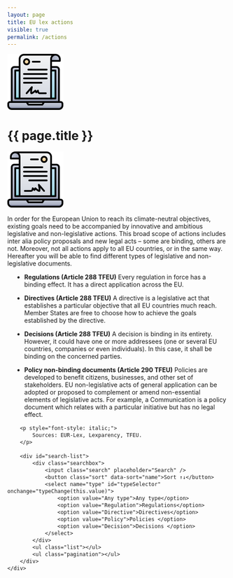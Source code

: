 ```yaml
---
layout: page
title: EU lex actions
visible: true
permalink: /actions
---
```


<script src="//cdnjs.cloudflare.com/ajax/libs/list.js/1.5.0/list.min.js"></script>

<div>
	<div class="centered-title">
		<img src="/assets/icons/DrawKit-SaaS/Color/Digital Agreement.svg">
		<h1>{{ page.title }}</h1>
		<img src="/assets/icons/DrawKit-SaaS/Color/Digital Agreement.svg" style="transform: scaleX(-1);">
	</div>
	<div class="flex-container">
		<p>
			In order for the European Union to reach its climate-neutral objectives, existing goals need to be
			accompanied by innovative and ambitious legislative and non-legislative actions. This broad scope of
			actions includes inter alia policy proposals and new legal acts – some are binding, others are not.
			Moreover, not all actions apply to all EU countries, or in the same way. Hereafter you will be able to
			find different types of legislative and non-legislative documents.
		</p>
		<ul style="margin-left: 15px">
			<li>
				<p><b>Regulations (Article 288 TFEU)</b>
					Every regulation in force has a binding effect. It has a direct application across the EU.
				</p>
			</li>
			<li>
				<p><b>Directives (Article 288 TFEU)</b>
					A directive is a legislative act that establishes a particular objective that all EU countries much
					reach. Member States are free to choose how to achieve the goals established by the directive.
				</p>
			</li>
			<li>
				<p><b>Decisions (Article 288 TFEU)</b>
					A decision is binding in its entirety. However, it could have one or more addressees (one or several
					EU
					countries, companies or even individuals). In this case, it shall be binding on the concerned
					parties.
				</p>
			</li>
			<li>
				<p><b>Policy non-binding documents (Article 290 TFEU)</b>
					Policies are developed to benefit citizens, businesses, and other set of stakeholders. EU
					non-legislative acts of general application can be adopted or proposed to complement or amend
					non-essential elements of legislative acts. For example, a Communication is a policy document which
					relates with a particular initiative but has no legal effect.
				</p>
			</li>
		</ul>

		<p style="font-style: italic;">
			Sources: EUR-Lex, Lexparency, TFEU.
		</p>

		<div id="search-list">
			<div class="searchbox">
				<input class="search" placeholder="Search" />
				<button class="sort" data-sort="name">Sort ↑↓</button>
				<select name="type" id="typeSelector" onchange="typeChange(this.value)">
					<option value="Any type">Any type</option>
					<option value="Regulation">Regulations</option>
					<option value="Directive">Directives</option>
					<option value="Policy">Policies </option>
					<option value="Decision">Decisions </option>
				</select>
			</div>
			<ul class="list"></ul>
			<ul class="pagination"></ul>
		</div>
	</div>

</div>


<script>
	var options = {
		valueNames: ["name", "tags", { name: "link", attr: "href" }],
		item: '<li><a class="link"><h3 class="name"></h3><p class="tags"></p></li>',
		page: 15,
		pagination: true
	};

	// Production (Paula)
	var vals1 = [{
		name: "Regulation (EC) No 66/2010 EU Ecolabel",
		tags: ["efficient production", "sustainable agriculture", "Ecolabel"],
		type: "Regulation",
		link: "https://eur-lex.europa.eu/eli/reg/2010/66/2017-11-14"
	}, {
		name: "Council Regulation (EC) No 834/2007 on organic production and labelling of organic products and repealing Regulation (EEC) No 2092/91",
		tags: ["organic production", "sustainable agriculture", "organic farming", "processed food"],
		type: "Regulation",
		link: "http://data.europa.eu/eli/reg/2007/834/2013-07-01"
	}, {
		name: "Commission Regulation (EC) No 889/2008 laying down detailed rules for the implementation of Council Regulation (EC) No 834/2007",
		tags: ["organic production", "commission regulation", "organic farming"],
		type: "Regulation",
		link: "http://data.europa.eu/eli/reg/2008/889/2020-01-07"
	}, {
		name: "Commission Implementing Regulation (EU) 2020/464 laying down certain rules for the application of Regulation (EU) 2018/848",
		tags: ["retroactive recognition", "agricultural conversion", "farm conversion", "organic production", "organic farming"],
		type: "Regulation",
		link: "http://data.europa.eu/eli/reg_impl/2020/464/oj"
	}, {
		name: "Regulation (EU) No 1303/2013",
		tags: ["European Regional Development Fund", "European Social Fund", "Cohesion Fund", "EAFDR", "European Maritime and Fisheries Fund", "sustainable agriculture", "rural development"],
		type: "Regulation",
		link: "http://data.europa.eu/eli/reg/2013/1303/2020-07-18"
	}, {
		name: "Regulation (EU) No 1305/2013",
		tags: ["EAFDR", "rural development"],
		type: "Regulation",
		link: "http://data.europa.eu/eli/reg/2013/1305/2020-06-26"
	}, {
		name: "Commission Delegated Regulation (EU) No 807/2014",
		tags: ["EAFDR", "young farmers", "farm development", "agri-environment-climate", "funding"],
		type: "Regulation",
		link: "http://data.europa.eu/eli/reg_del/2014/807/2018-01-01"
	}, {
		name: "General Union Environment Action Programme 'Living well, within the limits of our planet'",
		tags: ["european parliament", "EAP", "sustainable production", "resource-efficience"],
		type: "Decision",
		link: "https://eur-lex.europa.eu/legal-content/EN/TXT/?uri=CELEX:32013D1386"
	}];

	// Packaging (Borja)
	var vals2 = [{
		name: "Directive (EU) 2015/2302 On package travel and linked travel arrangements",
		tags: ["package", "travel", "packaging"],
		type: "Directive",
		link: "https://lexparency.org/eu/32015L2302/"
	}, {
		name: "Commission Implementing Directive 2014/96/EU on the requirements for the labelling, sealing and packaging of fruit plant propagating material and fruit plants intended for fruit production, falling within the scope of Council Directive 2008/90/EC",
		tags: ["requirements", "labelling", "sealing", "packaging"],
		type: "Directive",
		link: "https://lexparency.org/eu/32014L0096/"
	}, {
		name: "Commission Implementing Decision (EU) 2020/1073 Granting a derogation requested by the Netherlands pursuant to Council Directive 91/676/EEC concerning the protection of waters against pollution caused by nitrates from agricultural sources",
		tags: ["water", "pollution", "processing", "nitrates"],
		type: "Decision",
		link: "https://lexparency.org/eu/32020D1073/"
	}, {
		name: "Commission Regulation (EU) 2019/759 laying down transitional measures for the application of public health requirements of imports of food containing both products of plant origin and processed products of animal origin (composite products)",
		tags: ["public health", "processing", "imports", "agriculture"],
		type: "Regulation",
		link: "https://lexparency.org/eu/32019R0759/"
	}, {
		name: "Directive 2008/98/EC on waste (Waste Framework Directive)",
		tags: ["packaging", "processing", "waste"],
		link: "https://ec.europa.eu/environment/waste/framework/"
	}, {
		name: "Regulation(EU) No 1308/2013 of the European Parliament and of the Council of 17 December 2013 establishing a common organisation of the markets in agricultural products and repealing Council Regulations (EEC) No 922/72, (EEC) No 234 / 79, (EC) No 1037 / 2001 and(EC) No 1234 / 2007",
		tags: ["CAP", "common agrary policy", "processing", "repealing products"],
		link: "https://ec.europa.eu/environment/waste/framework/"
	}, {
		name: "European Parliament and Council Directive 94/62/EC of 20 December 1994",
		tags: ["package", "travel", "packaging"],
		link: "https://lexparency.org/eu/31994L0062/"
	},
	{
		name: "Regulation (EC) No 1935/2004 of the European Parliament and of the Council of 27 October 2004 on materials and articles intended to come into contact with food and repealing Directives 80/590/EEC and 89/109/EEC",
		tags: ["package", "materials", "packaging"],
		link: "https://eur-lex.europa.eu/legal-content/EN/ALL/?uri=CELEX%3A32004R1935"
	},
	{
		name: "Commission Regulation (EC) No 2023/2006 of 22 December 2006 on good manufacturing practice for materials and articles intended to come into contact with food",
		tags: ["package", "materials", "packaging"],
		link: "https://eur-lex.europa.eu/legal-content/EN/TXT/?uri=celex%3A32006R2023"
	},
	{
		name: "Commission Regulation (EC) No 2023/2006 of 22 December 2006 on good manufacturing practice for materials and articles intended to come into contact with food",
		tags: ["package", "materials", "packaging"],
		link: "https://eur-lex.europa.eu/legal-content/EN/TXT/?uri=celex%3A32006R2023"
	}
	];


	// Waste (Andrea)
	var vals3 = [{
		name: "Communication from the Commission to the European Parliament, the European Council, the Council, the European Economic and Social Committeee and the Committee of the Regions. The European Green Deal. COM/2019/640 final",
		tags: ["European Green Deal", "climate change", "natural capital", "green economy"],
		type: "Policy",
		link: "https://eur-lex.europa.eu/legal-content/EN/TXT/?uri=CELEX:52019DC0640"
	}, {
		name: "Regulation (EC) No 2150/2002 of the European Parliament and of the Council of 25 November 2002",
		tags: ["waste", "statistics", "recovery", "disposal", "data collection"],
		type: "Regulation",
		link: "https://eur-lex.europa.eu/legal-content/en/ALL/?uri=CELEX:32002R2150"
	}, {
		name: "Commission Regulation (EU) No 849/2010 of 27 September 2010 amending Regulation (EC) No 2150/2002 of the European Parliament and of the Council on waste statistics",
		tags: ["waste", "statistics", "recovery", "disposal", "data collection"],
		type: "Regulation",
		link: "https://eur-lex.europa.eu/legal-content/EN/TXT/?uri=celex:32010R0849"
	}, {
		name: "Directive 2008/98/EC of the European Parliament and of the Council of 19 November 2008 on waste and repealing certain Directives",
		tags: ["waste", "recycling", "public health", "pollution", "environmental protection"],
		type: "Directive",
		link: "https://eur-lex.europa.eu/legal-content/EN/TXT/?uri=CELEX:02008L0098-20180705"
	}, {
		name: "Regulation (EC) No 1013/2006 of the European Parliament and of the Council of 14 June 2006 on shipments of waste",
		tags: ["intra-EU trade", "hazardous waste", "export of waste", "environmental protection", "administrative formalities", "waste management"],
		type: "Regulation",
		link: "https://eur-lex.europa.eu/legal-content/EN/TXT/?uri=CELEX:32006R1013"
	}, {
		name: "Commission Decision (EU) No 2014/955/EU of 18 December 2014 amending Decision 2000/532/EC on the list of waste pursuant to Directive 2008/98/EC of the European Parliament and of the Council",
		tags: ["classification", "dangerous substance", "waste management", "technical specification", "hazardous waste"],
		type: "Decision",
		link: "https://eur-lex.europa.eu/legal-content/EN/TXT/?uri=CELEX:32014D0955"
	}, {
		name: "Commission Regulation (EU) No 1357/2014 of 18 December 2014 replacing Annex III to Directive 2008/98/EC of the European Parliament and of the Council on waste and repealing certain Directives",
		tags: ["hazardous waste", "chemical product", "classification", "dangerous substance"],
		type: "Regulation",
		link: "https://eur-lex.europa.eu/legal-content/EN/TXT/?uri=CELEX:32014R1357"
	}, {
		name: "Waste Prevention - Handbook: Guidelines on waste prevention programmes",
		tags: ["waste prevention", "guidance", "strategies", "initiatives", "setting priorities"],
		type: "Policy",
		link: "https://ec.europa.eu/environment/waste/prevention/pdf/Waste%20prevention%20guidelines.pdf"
	}, {
		name: "Communication from the Commission to the European Parliament, the Council, the European Economic and Social Committee and the Committee of the Regions. A new Circular Economy Action Plan for a cleaner and more competitive Europe. COM/2020/98 final",
		tags: ["circular economy", "sustainable products", "production", "packaging", "plastics", "food", "water", "nutrients", "waste prevention", "innovation"],
		type: "Policy",
		link: "https://eur-lex.europa.eu/legal-content/EN/TXT/?qid=1583933814386&uri=COM:2020:98:FIN"
	}, {
		name: "European Parliament and Council Directive 94/62/EC of 20 December 1994 on packaging and packaging waste",
		tags: ["waste recycling", "packaging", "pollution", "prevention", "environmental protection", "heavy metal", "waste prevention"],
		type: "Directive",
		link: "https://eur-lex.europa.eu/legal-content/EN/TXT/?uri=CELEX:01994L0062-20180704"
	}, {
		name: "Council Directive of 12 June 1986 on the protection of the environment, and in particular of the soil, when sewage sludge is used in agriculture (86/278/EEC)",
		tags: ["approximation of laws", "environmental protection", "soil conditioning", "pollution", "agriculture", "soil protection", "sewage sludge"],
		type: "Directives",
		link: "https://eur-lex.europa.eu/eli/dir/1986/278/2018-07-04"
	}, {
		name: "Communication from the Commission to the European Parliament, the Council, the European Economic and Social Committee and the Committee of the Regions. A European Strategy for Plastics in a Circular Economy",
		tags: ["plastic", "packaging", "circular economy", "strategy", "environmental protection", "waste generation"],
		type: "Policy",
		link: "https://eur-lex.europa.eu/legal-content/EN/TXT/?qid=1516265440535&uri=COM:2018:28:FIN"
	}, {
		name: "Commission notice on technical guidance on the classification of waste (2018/C 124/01)",
		tags: ["technical guidance", "classification", "waste", "hazardous waste", "non-hazardous waste"],
		type: "Policy",
		link: "https://eur-lex.europa.eu/legal-content/EN/TXT/?uri=uriserv:OJ.C_.2018.124.01.0001.01.ENG&toc=OJ:C:2018:124:TOC"
	}, {
		name: "Commission Notice - EU guidelines on food donation (2017/C 361/01)",
		tags: ["food redistribution", "surplus food", "charity", "food safety", "food donation", "agricultural products"],
		link: "https://eur-lex.europa.eu/legal-content/EN/TXT/?uri=uriserv:OJ.C_.2017.361.01.0001.01.ENG&toc=OJ:C:2017:361:TOC"
	}];

	// Transport (Cristina)
	var vals4 = [{
		name: "Communication from the Commission to the Council, the European Parliament, the European Economic and Social Committee and the Committee of the Regions - Mid-term review of the Programme for the promotion of short sea shipping (COM(2003) 155 final)",
		tags: ["communication", "transport", "sea shipping", "short"],
		type: "Policy",
		link: "https://eur-lex.europa.eu/legal-content/EN/TXT/?uri=CELEX:52006DC0380"
	}, {
		name: "Proposal for a Regulation of the European Parliament and of the Council establishing the second 'Marco Polo' programme for the granting of Community financial assistance to improve the environmental performance of the freight transport system ('Marco Polo II')(COM/2004/0478 final - COD 2004/0157)",
		tags: ["proposal", "transport", "funding", "marco polo", "freight transport"],
		type: "Policy",
		link: "https://eur-lex.europa.eu/legal-content/EN/TXT/?uri=CELEX:52004PC0478"
	}, {
		name: "Communication from the commission to the European Parliament, the council, the European Economic and Social Committee and the Committee of the regions Towards quality inland waterway transport NAIADES II (COM/2013/0623 final)",
		tags: ["communication", "transport", "inland waterway transport"],
		type: "Policy",
		link: "https://eur-lex.europa.eu/legal-content/EN/TXT/?uri=CELEX:52013DC0623&qid=1599669806396"
	}, {
		name: "Proposal for a COUNCIL DIRECTIVE amending Directive 1999/62/EC on the charging of heavy goods vehicles for the use of certain infrastructures, as regards certain provisions on vehicle taxation COM/2017/0276 final - 2017/0115 (CNS)",
		tags: ["proposal", "transport", "vehicle taxation"],
		type: "Policy",
		link: "https://eur-lex.europa.eu/legal-content/EN/TXT/?uri=CELEX%3A52017PC0276"
	}, {
		name: "Directive 1999/62/EC of the European Parliament and of the Council of 17 June 1999 on the charging of heavy goods vehicles for the use of certain infrastructures",
		tags: ["1999/62", "heavy goods vehicles", "inland waterway transport"],
		type: "Directive",
		link: "https://eur-lex.europa.eu/legal-content/EN/ALL/?uri=CELEX%3A31999L0062"
	}];

	var values = vals1.concat(vals2).concat(vals3).concat(vals4);
	var legislationsList = new List('search-list', options, values);

	function typeChange(type) {
		if (type == "Any type") {
			legislationsList.filter();
		} else {
			legislationsList.filter(function (item) {
				return (item._values.type == type);
			});
		}
	}
</script>